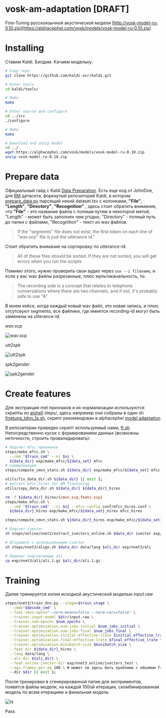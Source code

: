 # vosk-am-adaptation [DRAFT]

Fine-Tuning русскоязычной акустической модели [http://vosk-model-ru-0.10.zip](https://alphacephei.com/vosk/models/vosk-model-ru-0.10.zip)
# Installing
Ставим Kaldi. Билдим. Качаем модельку.
```bash
# Copy repo
git clone https://github.com/kaldi-asr/kaldi.git

# Enter tools
cd kaldi/tools/ 

# Make
make 

# Enter source and configure
cd ../src
./configure

# Make
make

# Download and unzip model
cd ../
wget https://alphacephei.com/vosk/models/vosk-model-ru-0.10.zip
unzip vosk-model-ru-0.10.zip
```

# Prepare data
Официальный гайд с Kaldi [Data Preparation](https://kaldi-asr.org/doc/data_prep.html). Есть еще код от JohnDoe, для [RM](https://catalog.ldc.upenn.edu/LDC93S3C) датасета, форкнутый репозиторий Kaldi, в котором [prepare_data.py](https://github.com/JohnDoe02/kaldi/blob/private/egs/rm/s5/local/prepare_data.py) парсящий
некий dataset.tsv с колонками,  __"File"__, __"Length"__, __"Directory"__, __"Recognition"__ , здесь стоит обратить внимание, что __"File"__ - это название файла с полным путем и некоторой метой,  "Length" - может быть заполнен чем угодно, "Directory" - полный путь до папки с файлами,  "Recognition" - текст из wav файлов.

> If the "segments" file does not exist, the first token on each line of "wav.scp" file is just the utterance id."

Стоит обратить внимание на сортировку по utterance-id:

> All of these files should be sorted. If they are not sorted, you will get errors when you run the scripts

Помимо этого, нужно проверить свои аудио через `sox --i filename`, и если у вас wav файлы разрезанные, плюс мультиканальность, то: 

> The recording side is a concept that relates to telephone conversations where there are two channels, and if not, it's probably safe to use "A". 

В моем кейсе, когда каждый новый wav файл, это новая запись, и плюс отсутсвуют segments, все файлики, где имеется recording-id могут быть заменены на utterance-id:

*wav.scp*

![wav.scp](https://user-images.githubusercontent.com/48170101/117793265-e0586180-b26d-11eb-96d3-4614ed6c66c7.png)

*utt2spk*

![utt2spk](https://user-images.githubusercontent.com/48170101/117793486-17c70e00-b26e-11eb-8104-9f13f35ca259.png)

*spk2gender*

![spk2gender](https://user-images.githubusercontent.com/48170101/117793875-7e4c2c00-b26e-11eb-9665-d9a4049fa0c8.png)

# Create features

Для экстракции mel признаков и их нормализации используются скрипты из [aishell](https://github.com/kaldi-asr/kaldi/tree/master/egs/aishell2/s5) steps/, здесь например они собраны в один sh [finetune_tdnn_1a.sh](https://github.com/kaldi-asr/kaldi/blob/master/egs/aishell2/s5/local/nnet3/tuning/finetune_tdnn_1a.sh), скрипт рекомендован в alphacephei [model adaptation](https://alphacephei.com/vosk/adaptation) 

В репозитории приведен скрипт используемый нами, [ft.sh](ft.sh)
Непосредственно кусок с формированием данных (возможны неточности, строить провалидировать):

```bash
# Подсчет mfcc признаков
steps/make_mfcc.sh \
  --cmd "$train_cmd" --nj $nj \
  ${data_dir} exp/make_mfcc/${data_set} mfcc
# нормализация
steps/compute_cmvn_stats.sh ${data_dir} exp/make_mfcc/${data_set} mfcc || exit 1;

utils/fix_data_dir.sh ${data_dir} || exit 1;
# extract mfcc_hires for AM finetuning
utils/copy_data_dir.sh ${data_dir} ${data_dir}_hires

rm -f ${data_dir}_hires/{cmvn.scp,feats.scp}
steps/make_mfcc.sh \
  --cmd "$train_cmd" --nj $nj --mfcc-config conf/mfcc_hires.conf \
  ${data_dir}_hires exp/make_mfcc/${data_set}_hires mfcc_hires

steps/compute_cmvn_stats.sh ${data_dir}_hires exp/make_mfcc/${data_set}_hires mfcc_hires

# Подсчет ivector
sh steps/online/nnet2/extract_ivectors_online.sh $data_dir ivector exp/nnet3_online/ivectors_test

# Alignment с использованием ivector
sh steps/nnet3/align.sh $data_dir data/lang $ali_dir exp/nnet3/ali

# Перенос подсчитанных ali
cp exp/nnet3/ali/ali.1.gz $ali_dir/ali.1.gz
```

# Training

Далее тренируется копия исходной акустической моделью _input.raw_

```bash
steps/nnet3/train_dnn.py --stage=$train_stage \
  --cmd="$decode_cmd" \
  --feat.cmvn-opts="--norm-means=false --norm-vars=false" \
  --trainer.input-model $dir/input.raw \
  --trainer.num-epochs $num_epochs \
  --trainer.optimization.num-jobs-initial $num_jobs_initial \
  --trainer.optimization.num-jobs-final $num_jobs_final \
  --trainer.optimization.initial-effective-lrate $initial_effective_lrate \
  --trainer.optimization.final-effective-lrate $final_effective_lrate \
  --trainer.optimization.minibatch-size $minibatch_size \
  --feat-dir ${data_dir}_hires \
  --lang data/lang \
  --ali-dir ${ali_dir} \
  --feat.online-ivector-dir exp/nnet3_online/ivectors_test \
  --egs.frames-per-eg 100 \ # может ли здесь быть проблема с объемом frames
  --dir $dir || exit 1;
```
После тренировки в сгенерированной папке для эксприментов, появятся файлы модели, на каждой 100ой итерации, скомбинированная модель по всем итерациям и финальная модель

![ls](https://user-images.githubusercontent.com/48170101/117951384-ef0a4b80-b335-11eb-9f4e-2d2f9883432f.png)

Pass
